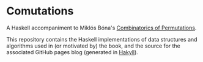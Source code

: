 # Comutations
A Haskell accompaniment to Miklós Bóna's [Combinatorics of Permutations](https://www.crcpress.com/Combinatorics-of-Permutations-Second-Edition/Bona/p/book/9781439850510).

This repository contains the Haskell implementations of data structures and algorithms used in (or motivated by) the book, and the source for the associated GitHub pages blog (generated in [Hakyll](https://jaspervdj.be/hakyll/)).
